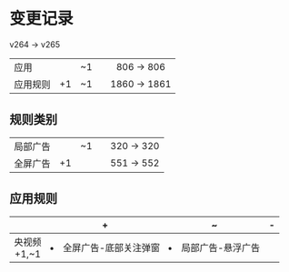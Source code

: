 # 变更记录

v264 -> v265

||||||
|-|:-:|:-:|:-:|:-:|
|应用||~1||806 -> 806|
|应用规则|+1|~1||1860 -> 1861|

## 规则类别

||||||
|-|:-:|:-:|:-:|:-:|
|局部广告||~1||320 -> 320|
|全屏广告|+1|||551 -> 552|

## 应用规则

||+|~|-|
|:-:|-|-|-|
|央视频<br>+1,~1|<li>全屏广告-底部关注弹窗|<li>局部广告-悬浮广告||
